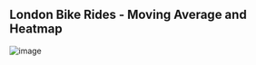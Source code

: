 ## **London Bike Rides - Moving Average and Heatmap**

![image](https://github.com/user-attachments/assets/512e303c-2695-4dc3-ad8d-27c5baf16ea4)

